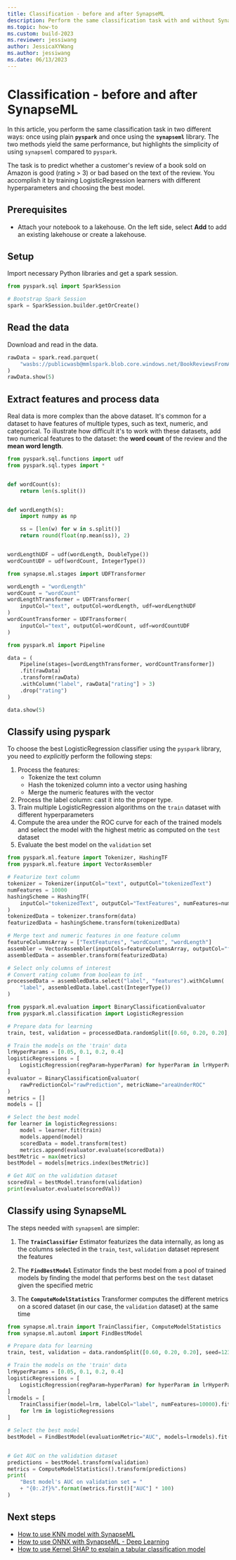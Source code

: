 ```yaml
---
title: Classification - before and after SynapseML
description: Perform the same classification task with and without SynapseML.
ms.topic: how-to
ms.custom: build-2023
ms.reviewer: jessiwang
author: JessicaXYWang
ms.author: jessiwang
ms.date: 06/13/2023
---
```

# Classification - before and after SynapseML

In this article, you perform the same classification task in two
different ways: once using plain **`pyspark`** and once using the
**`synapseml`** library.  The two methods yield the same performance,
but highlights the simplicity of using `synapseml` compared to `pyspark`.

The task is to predict whether a customer's review of a book sold on
Amazon is good (rating > 3) or bad based on the text of the review. You
accomplish it by training LogisticRegression learners with different
hyperparameters and choosing the best model.

## Prerequisites

* Attach your notebook to a lakehouse. On the left side, select **Add** to add an existing lakehouse or create a lakehouse.

## Setup

Import necessary Python libraries and get a spark session.

```python
from pyspark.sql import SparkSession

# Bootstrap Spark Session
spark = SparkSession.builder.getOrCreate()
```

## Read the data

Download and read in the data.

```python
rawData = spark.read.parquet(
    "wasbs://publicwasb@mmlspark.blob.core.windows.net/BookReviewsFromAmazon10K.parquet"
)
rawData.show(5)
```

## Extract features and process data

Real data is more complex than the above dataset. It's common
for a dataset to have features of multiple types, such as text, numeric, and
categorical. To illustrate how difficult it's to work with these
datasets, add two numerical features to the dataset: the **word count** of the review and the **mean word length**.


```python
from pyspark.sql.functions import udf
from pyspark.sql.types import *


def wordCount(s):
    return len(s.split())


def wordLength(s):
    import numpy as np

    ss = [len(w) for w in s.split()]
    return round(float(np.mean(ss)), 2)


wordLengthUDF = udf(wordLength, DoubleType())
wordCountUDF = udf(wordCount, IntegerType())
```


```python
from synapse.ml.stages import UDFTransformer

wordLength = "wordLength"
wordCount = "wordCount"
wordLengthTransformer = UDFTransformer(
    inputCol="text", outputCol=wordLength, udf=wordLengthUDF
)
wordCountTransformer = UDFTransformer(
    inputCol="text", outputCol=wordCount, udf=wordCountUDF
)
```


```python
from pyspark.ml import Pipeline

data = (
    Pipeline(stages=[wordLengthTransformer, wordCountTransformer])
    .fit(rawData)
    .transform(rawData)
    .withColumn("label", rawData["rating"] > 3)
    .drop("rating")
)
```


```python
data.show(5)
```

## Classify using pyspark

To choose the best LogisticRegression classifier using the `pyspark`
library, you need to *explicitly* perform the following steps:

1. Process the features:
   * Tokenize the text column
   * Hash the tokenized column into a vector using hashing
   * Merge the numeric features with the vector
2. Process the label column: cast it into the proper type.
3. Train multiple LogisticRegression algorithms on the `train` dataset
   with different hyperparameters
4. Compute the area under the ROC curve for each of the trained models
   and select the model with the highest metric as computed on the
   `test` dataset
5. Evaluate the best model on the `validation` set


```python
from pyspark.ml.feature import Tokenizer, HashingTF
from pyspark.ml.feature import VectorAssembler

# Featurize text column
tokenizer = Tokenizer(inputCol="text", outputCol="tokenizedText")
numFeatures = 10000
hashingScheme = HashingTF(
    inputCol="tokenizedText", outputCol="TextFeatures", numFeatures=numFeatures
)
tokenizedData = tokenizer.transform(data)
featurizedData = hashingScheme.transform(tokenizedData)

# Merge text and numeric features in one feature column
featureColumnsArray = ["TextFeatures", "wordCount", "wordLength"]
assembler = VectorAssembler(inputCols=featureColumnsArray, outputCol="features")
assembledData = assembler.transform(featurizedData)

# Select only columns of interest
# Convert rating column from boolean to int
processedData = assembledData.select("label", "features").withColumn(
    "label", assembledData.label.cast(IntegerType())
)
```


```python
from pyspark.ml.evaluation import BinaryClassificationEvaluator
from pyspark.ml.classification import LogisticRegression

# Prepare data for learning
train, test, validation = processedData.randomSplit([0.60, 0.20, 0.20], seed=123)

# Train the models on the 'train' data
lrHyperParams = [0.05, 0.1, 0.2, 0.4]
logisticRegressions = [
    LogisticRegression(regParam=hyperParam) for hyperParam in lrHyperParams
]
evaluator = BinaryClassificationEvaluator(
    rawPredictionCol="rawPrediction", metricName="areaUnderROC"
)
metrics = []
models = []

# Select the best model
for learner in logisticRegressions:
    model = learner.fit(train)
    models.append(model)
    scoredData = model.transform(test)
    metrics.append(evaluator.evaluate(scoredData))
bestMetric = max(metrics)
bestModel = models[metrics.index(bestMetric)]

# Get AUC on the validation dataset
scoredVal = bestModel.transform(validation)
print(evaluator.evaluate(scoredVal))
```

## Classify using SynapseML

The steps needed with `synapseml` are simpler:

1. The **`TrainClassifier`** Estimator featurizes the data internally,
   as long as the columns selected in the `train`, `test`, `validation`
   dataset represent the features

2. The **`FindBestModel`** Estimator finds the best model from a pool of
   trained models by finding the model that performs best on the `test`
   dataset given the specified metric

3. The **`ComputeModelStatistics`** Transformer computes the different
   metrics on a scored dataset (in our case, the `validation` dataset)
   at the same time


```python
from synapse.ml.train import TrainClassifier, ComputeModelStatistics
from synapse.ml.automl import FindBestModel

# Prepare data for learning
train, test, validation = data.randomSplit([0.60, 0.20, 0.20], seed=123)

# Train the models on the 'train' data
lrHyperParams = [0.05, 0.1, 0.2, 0.4]
logisticRegressions = [
    LogisticRegression(regParam=hyperParam) for hyperParam in lrHyperParams
]
lrmodels = [
    TrainClassifier(model=lrm, labelCol="label", numFeatures=10000).fit(train)
    for lrm in logisticRegressions
]

# Select the best model
bestModel = FindBestModel(evaluationMetric="AUC", models=lrmodels).fit(test)


# Get AUC on the validation dataset
predictions = bestModel.transform(validation)
metrics = ComputeModelStatistics().transform(predictions)
print(
    "Best model's AUC on validation set = "
    + "{0:.2f}%".format(metrics.first()["AUC"] * 100)
)
```
## Next steps

- [How to use KNN model with SynapseML](conditional-k-nearest-neighbors-exploring-art.md)
- [How to use ONNX with SynapseML - Deep Learning](onnx-overview.md)
- [How to use Kernel SHAP to explain a tabular classification model](tabular-shap-explainer.md)
